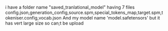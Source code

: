i have a folder name "saved_tranlational_model" having 7 files
config.json,generation_config,source.spm,special_tokens_map,target.spm,tokeniser.config,vocab.json
And my model name 'model.safetensors' but it has vert large size so can;t be upload
